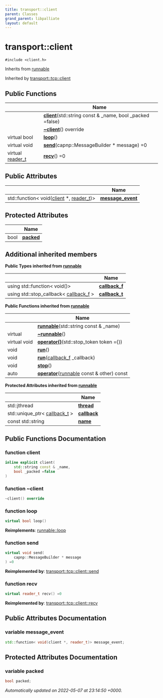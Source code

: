 ```yaml
---
title: transport::client
parent: Classes
grand_parent: libpalliate
layout: default
---
```


# transport::client






`#include <client.h>`

Inherits from [runnable](/libpalliate/generated/Classes/classrunnable)

Inherited by [transport::tcp::client](/libpalliate/generated/Classes/classtransport_1_1tcp_1_1client)

## Public Functions

|                | Name           |
| -------------- | -------------- |
| | **[client](/libpalliate/generated/Classes/classtransport_1_1client#function-client)**(std::string const & _name, bool _packed =false) |
| | **[~client](/libpalliate/generated/Classes/classtransport_1_1client#function-~client)**() override |
| virtual bool | **[loop](/libpalliate/generated/Classes/classtransport_1_1client#function-loop)**() |
| virtual void | **[send](/libpalliate/generated/Classes/classtransport_1_1client#function-send)**(capnp::MessageBuilder * message) =0 |
| virtual [reader_t](/libpalliate/generated/Namespaces/namespacetransport#using-reader-t) | **[recv](/libpalliate/generated/Classes/classtransport_1_1client#function-recv)**() =0 |

## Public Attributes

|                | Name           |
| -------------- | -------------- |
| std::function< void([client](/libpalliate/generated/Classes/classtransport_1_1client) *, [reader_t](/libpalliate/generated/Namespaces/namespacetransport#using-reader-t))> | **[message_event](/libpalliate/generated/Classes/classtransport_1_1client#variable-message-event)**  |

## Protected Attributes

|                | Name           |
| -------------- | -------------- |
| bool | **[packed](/libpalliate/generated/Classes/classtransport_1_1client#variable-packed)**  |

## Additional inherited members

**Public Types inherited from [runnable](/libpalliate/generated/Classes/classrunnable)**

|                | Name           |
| -------------- | -------------- |
| using std::function< void()> | **[callback_f](/libpalliate/generated/Classes/classrunnable#using-callback-f)**  |
| using std::stop_callback< [callback_f](/libpalliate/generated/Classes/classrunnable#using-callback-f) > | **[callback_t](/libpalliate/generated/Classes/classrunnable#using-callback-t)**  |

**Public Functions inherited from [runnable](/libpalliate/generated/Classes/classrunnable)**

|                | Name           |
| -------------- | -------------- |
| | **[runnable](/libpalliate/generated/Classes/classrunnable#function-runnable)**(std::string const & _name) |
| virtual | **[~runnable](/libpalliate/generated/Classes/classrunnable#function-~runnable)**() |
| virtual void | **[operator()](/libpalliate/generated/Classes/classrunnable#function-operator())**(std::stop_token token ={}) |
| void | **[run](/libpalliate/generated/Classes/classrunnable#function-run)**() |
| void | **[run](/libpalliate/generated/Classes/classrunnable#function-run)**([callback_f](/libpalliate/generated/Classes/classrunnable#using-callback-f) _callback) |
| void | **[stop](/libpalliate/generated/Classes/classrunnable#function-stop)**() |
| auto | **[operator](/libpalliate/generated/Classes/classrunnable#function-operator)**([runnable](/libpalliate/generated/Classes/classrunnable) const & other) const |

**Protected Attributes inherited from [runnable](/libpalliate/generated/Classes/classrunnable)**

|                | Name           |
| -------------- | -------------- |
| std::jthread | **[thread](/libpalliate/generated/Classes/classrunnable#variable-thread)**  |
| std::unique_ptr< [callback_t](/libpalliate/generated/Classes/classrunnable#using-callback-t) > | **[callback](/libpalliate/generated/Classes/classrunnable#variable-callback)**  |
| const std::string | **[name](/libpalliate/generated/Classes/classrunnable#variable-name)**  |


## Public Functions Documentation

### function client

```cpp
inline explicit client(
    std::string const & _name,
    bool _packed =false
)
```


### function ~client

```cpp
~client() override
```


### function loop

```cpp
virtual bool loop()
```


**Reimplements**: [runnable::loop](/libpalliate/generated/Classes/classrunnable#function-loop)


### function send

```cpp
virtual void send(
    capnp::MessageBuilder * message
) =0
```


**Reimplemented by**: [transport::tcp::client::send](/libpalliate/generated/Classes/classtransport_1_1tcp_1_1client#function-send)


### function recv

```cpp
virtual reader_t recv() =0
```


**Reimplemented by**: [transport::tcp::client::recv](/libpalliate/generated/Classes/classtransport_1_1tcp_1_1client#function-recv)


## Public Attributes Documentation

### variable message_event

```cpp
std::function< void(client *, reader_t)> message_event;
```


## Protected Attributes Documentation

### variable packed

```cpp
bool packed;
```



_Automatically updated on 2022-05-07 at 23:14:50 +0000._